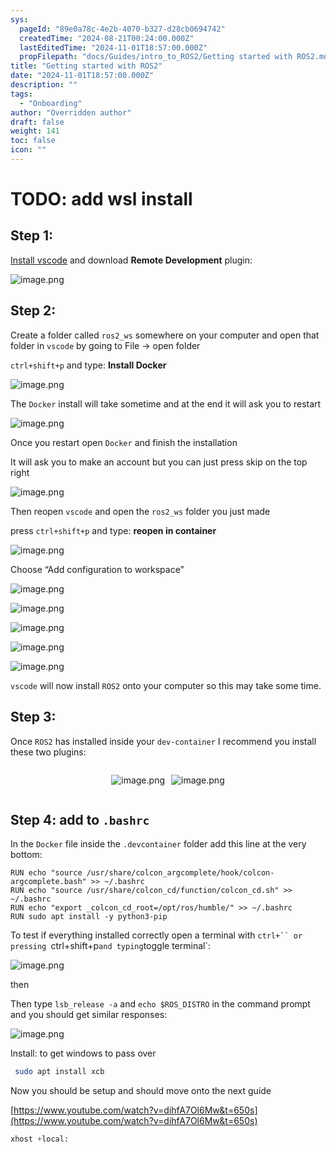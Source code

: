 ```yaml
---
sys:
  pageId: "89e0a78c-4e2b-4070-b327-d28cb0694742"
  createdTime: "2024-08-21T00:24:00.000Z"
  lastEditedTime: "2024-11-01T18:57:00.000Z"
  propFilepath: "docs/Guides/intro_to_ROS2/Getting started with ROS2.md"
title: "Getting started with ROS2"
date: "2024-11-01T18:57:00.000Z"
description: ""
tags:
  - "Onboarding"
author: "Overridden author"
draft: false
weight: 141
toc: false
icon: ""
---
```


# TODO: add wsl install

## Step 1:

[Install vscode](https://code.visualstudio.com/download) and download **Remote Development** plugin:

![image.png](https://prod-files-secure.s3.us-west-2.amazonaws.com/d518164a-d88e-44d1-a4ee-3adb3bd8bce0/efb52993-1881-4a40-b95e-6f020334f022/image.png?X-Amz-Algorithm=AWS4-HMAC-SHA256&X-Amz-Content-Sha256=UNSIGNED-PAYLOAD&X-Amz-Credential=ASIAZI2LB466QI5EE2O4%2F20250501%2Fus-west-2%2Fs3%2Faws4_request&X-Amz-Date=20250501T090920Z&X-Amz-Expires=3600&X-Amz-Security-Token=IQoJb3JpZ2luX2VjECEaCXVzLXdlc3QtMiJGMEQCIAqceb0fslFOtg4H%2FHD3ExodMj5dvx6AC%2FklfIBkuq7EAiA6Dm8anSyNYxSGCGv%2FbdttTLn2n1fTCmbv3NCikN2gbiqIBAi6%2F%2F%2F%2F%2F%2F%2F%2F%2F%2F8BEAAaDDYzNzQyMzE4MzgwNSIMn3epwZu3qtq7Q1%2FvKtwDVgnF%2FVUV3GnGM%2Fyue9OjfAc7scn9d9JcJQ8%2BRLZfxAD9ITcuuZH3q2v1cgWfTzl6dI%2BAQbyO2GDTf3%2BeBw41B7qVV2vOgVE0WxD398IhS7DLPSx%2F%2BVX5pZAi13Zdtu53weTVpzWmzay3DHsSCTyAD9Akw6S1Ko8NBLTJY03WVmRcGJF05iXtZADOLgxjdXJaVsRgj6h2xpMPpC7xBJt%2B5ICXHLv9I6so9H50f7lZgFIZoBAoP2%2B3Da%2FD7%2Fh996bfKa3b4H6YzaIpQip%2FPN%2BW2Qg4a%2BovwxXGRvLZ%2FXSkLWJ2SXJOeiUo0%2FTfQXMWVzlvY%2FMO0%2Be6f44Ktfz%2Bl0cUCBBU%2Fz%2F8ugyLTLiVhZV2jRrGaNn8c7I7xDgqg7STlyP5b5zrdp4ETSd80AVRJNXPc2KDoxUgHDbG%2BxjFiVH98v2FODH8ayvW2bhytNDV3RjDaOzZjs8xRgAK4%2F1y936SQTznWDeEytYycj0gbti4gfvVZkRmjfiGeodZWmvKPXjfP9HkoB1CbQr1GGXvv93f5D%2F%2FedpIOEJ0uCyzX7rQvjYdsEHG9iDGqtHnTMIfSkyUns0SdqZivaojdmnWyOvAdazpmk0muMGm8VMh8B99vDTLoCQ6N1LB2BRdPpcw6enMwAY6pgHRN26VbHXPtqYRFjFsAtDWZTgROuyPzimSSykRnST0H4Yb3QYxMsq1W2KvpMQA1Mxr%2B6dgMJNmUdCKniHli2choDTfnqKDi42LcUMod4pXV31UoX5z680ZbRHoLdvKj384GxQ2k8ATGiI3B2txAfL3hGqtLj46g0ku136W%2FCwOK9MHvvhvHgfoubrEF0VHqZ1LS4Z4UDZP8wMgjaarw9Vh35F1d%2FJA&X-Amz-Signature=1a79b96e564afd38585af22e37ecd60954b9a2cf2ed52c9b14047e6f24f4185e&X-Amz-SignedHeaders=host&x-id=GetObject)

## Step 2:

Create a folder called `ros2_ws` somewhere on your computer and open that folder in `vscode` by going to File → open folder 

`ctrl+shift+p` and type: **Install Docker**

![image.png](https://prod-files-secure.s3.us-west-2.amazonaws.com/d518164a-d88e-44d1-a4ee-3adb3bd8bce0/2269dc0e-1cd5-47ff-bceb-c04ad9b2eab0/image.png?X-Amz-Algorithm=AWS4-HMAC-SHA256&X-Amz-Content-Sha256=UNSIGNED-PAYLOAD&X-Amz-Credential=ASIAZI2LB466QI5EE2O4%2F20250501%2Fus-west-2%2Fs3%2Faws4_request&X-Amz-Date=20250501T090920Z&X-Amz-Expires=3600&X-Amz-Security-Token=IQoJb3JpZ2luX2VjECEaCXVzLXdlc3QtMiJGMEQCIAqceb0fslFOtg4H%2FHD3ExodMj5dvx6AC%2FklfIBkuq7EAiA6Dm8anSyNYxSGCGv%2FbdttTLn2n1fTCmbv3NCikN2gbiqIBAi6%2F%2F%2F%2F%2F%2F%2F%2F%2F%2F8BEAAaDDYzNzQyMzE4MzgwNSIMn3epwZu3qtq7Q1%2FvKtwDVgnF%2FVUV3GnGM%2Fyue9OjfAc7scn9d9JcJQ8%2BRLZfxAD9ITcuuZH3q2v1cgWfTzl6dI%2BAQbyO2GDTf3%2BeBw41B7qVV2vOgVE0WxD398IhS7DLPSx%2F%2BVX5pZAi13Zdtu53weTVpzWmzay3DHsSCTyAD9Akw6S1Ko8NBLTJY03WVmRcGJF05iXtZADOLgxjdXJaVsRgj6h2xpMPpC7xBJt%2B5ICXHLv9I6so9H50f7lZgFIZoBAoP2%2B3Da%2FD7%2Fh996bfKa3b4H6YzaIpQip%2FPN%2BW2Qg4a%2BovwxXGRvLZ%2FXSkLWJ2SXJOeiUo0%2FTfQXMWVzlvY%2FMO0%2Be6f44Ktfz%2Bl0cUCBBU%2Fz%2F8ugyLTLiVhZV2jRrGaNn8c7I7xDgqg7STlyP5b5zrdp4ETSd80AVRJNXPc2KDoxUgHDbG%2BxjFiVH98v2FODH8ayvW2bhytNDV3RjDaOzZjs8xRgAK4%2F1y936SQTznWDeEytYycj0gbti4gfvVZkRmjfiGeodZWmvKPXjfP9HkoB1CbQr1GGXvv93f5D%2F%2FedpIOEJ0uCyzX7rQvjYdsEHG9iDGqtHnTMIfSkyUns0SdqZivaojdmnWyOvAdazpmk0muMGm8VMh8B99vDTLoCQ6N1LB2BRdPpcw6enMwAY6pgHRN26VbHXPtqYRFjFsAtDWZTgROuyPzimSSykRnST0H4Yb3QYxMsq1W2KvpMQA1Mxr%2B6dgMJNmUdCKniHli2choDTfnqKDi42LcUMod4pXV31UoX5z680ZbRHoLdvKj384GxQ2k8ATGiI3B2txAfL3hGqtLj46g0ku136W%2FCwOK9MHvvhvHgfoubrEF0VHqZ1LS4Z4UDZP8wMgjaarw9Vh35F1d%2FJA&X-Amz-Signature=8127c7cd7a780cb94fffb2e5bca9dc90663f52137f617ce74d63d394be5e1e30&X-Amz-SignedHeaders=host&x-id=GetObject)

The `Docker` install will take sometime and at the end it will ask you to restart

![image.png](https://prod-files-secure.s3.us-west-2.amazonaws.com/d518164a-d88e-44d1-a4ee-3adb3bd8bce0/ed233f78-be33-4b1f-b89c-9c346c0e961e/image.png?X-Amz-Algorithm=AWS4-HMAC-SHA256&X-Amz-Content-Sha256=UNSIGNED-PAYLOAD&X-Amz-Credential=ASIAZI2LB466QI5EE2O4%2F20250501%2Fus-west-2%2Fs3%2Faws4_request&X-Amz-Date=20250501T090920Z&X-Amz-Expires=3600&X-Amz-Security-Token=IQoJb3JpZ2luX2VjECEaCXVzLXdlc3QtMiJGMEQCIAqceb0fslFOtg4H%2FHD3ExodMj5dvx6AC%2FklfIBkuq7EAiA6Dm8anSyNYxSGCGv%2FbdttTLn2n1fTCmbv3NCikN2gbiqIBAi6%2F%2F%2F%2F%2F%2F%2F%2F%2F%2F8BEAAaDDYzNzQyMzE4MzgwNSIMn3epwZu3qtq7Q1%2FvKtwDVgnF%2FVUV3GnGM%2Fyue9OjfAc7scn9d9JcJQ8%2BRLZfxAD9ITcuuZH3q2v1cgWfTzl6dI%2BAQbyO2GDTf3%2BeBw41B7qVV2vOgVE0WxD398IhS7DLPSx%2F%2BVX5pZAi13Zdtu53weTVpzWmzay3DHsSCTyAD9Akw6S1Ko8NBLTJY03WVmRcGJF05iXtZADOLgxjdXJaVsRgj6h2xpMPpC7xBJt%2B5ICXHLv9I6so9H50f7lZgFIZoBAoP2%2B3Da%2FD7%2Fh996bfKa3b4H6YzaIpQip%2FPN%2BW2Qg4a%2BovwxXGRvLZ%2FXSkLWJ2SXJOeiUo0%2FTfQXMWVzlvY%2FMO0%2Be6f44Ktfz%2Bl0cUCBBU%2Fz%2F8ugyLTLiVhZV2jRrGaNn8c7I7xDgqg7STlyP5b5zrdp4ETSd80AVRJNXPc2KDoxUgHDbG%2BxjFiVH98v2FODH8ayvW2bhytNDV3RjDaOzZjs8xRgAK4%2F1y936SQTznWDeEytYycj0gbti4gfvVZkRmjfiGeodZWmvKPXjfP9HkoB1CbQr1GGXvv93f5D%2F%2FedpIOEJ0uCyzX7rQvjYdsEHG9iDGqtHnTMIfSkyUns0SdqZivaojdmnWyOvAdazpmk0muMGm8VMh8B99vDTLoCQ6N1LB2BRdPpcw6enMwAY6pgHRN26VbHXPtqYRFjFsAtDWZTgROuyPzimSSykRnST0H4Yb3QYxMsq1W2KvpMQA1Mxr%2B6dgMJNmUdCKniHli2choDTfnqKDi42LcUMod4pXV31UoX5z680ZbRHoLdvKj384GxQ2k8ATGiI3B2txAfL3hGqtLj46g0ku136W%2FCwOK9MHvvhvHgfoubrEF0VHqZ1LS4Z4UDZP8wMgjaarw9Vh35F1d%2FJA&X-Amz-Signature=81782f0ad4b03575bc4f0fd7748ef72455a2e8fb6a9e24f750327e09549d6219&X-Amz-SignedHeaders=host&x-id=GetObject)

Once you restart open `Docker` and finish the installation

It will ask you to make an account but you can just press skip on the top right

![image.png](https://prod-files-secure.s3.us-west-2.amazonaws.com/d518164a-d88e-44d1-a4ee-3adb3bd8bce0/21010ad9-1659-4fd9-9f59-9932a09b2a3d/image.png?X-Amz-Algorithm=AWS4-HMAC-SHA256&X-Amz-Content-Sha256=UNSIGNED-PAYLOAD&X-Amz-Credential=ASIAZI2LB466QI5EE2O4%2F20250501%2Fus-west-2%2Fs3%2Faws4_request&X-Amz-Date=20250501T090920Z&X-Amz-Expires=3600&X-Amz-Security-Token=IQoJb3JpZ2luX2VjECEaCXVzLXdlc3QtMiJGMEQCIAqceb0fslFOtg4H%2FHD3ExodMj5dvx6AC%2FklfIBkuq7EAiA6Dm8anSyNYxSGCGv%2FbdttTLn2n1fTCmbv3NCikN2gbiqIBAi6%2F%2F%2F%2F%2F%2F%2F%2F%2F%2F8BEAAaDDYzNzQyMzE4MzgwNSIMn3epwZu3qtq7Q1%2FvKtwDVgnF%2FVUV3GnGM%2Fyue9OjfAc7scn9d9JcJQ8%2BRLZfxAD9ITcuuZH3q2v1cgWfTzl6dI%2BAQbyO2GDTf3%2BeBw41B7qVV2vOgVE0WxD398IhS7DLPSx%2F%2BVX5pZAi13Zdtu53weTVpzWmzay3DHsSCTyAD9Akw6S1Ko8NBLTJY03WVmRcGJF05iXtZADOLgxjdXJaVsRgj6h2xpMPpC7xBJt%2B5ICXHLv9I6so9H50f7lZgFIZoBAoP2%2B3Da%2FD7%2Fh996bfKa3b4H6YzaIpQip%2FPN%2BW2Qg4a%2BovwxXGRvLZ%2FXSkLWJ2SXJOeiUo0%2FTfQXMWVzlvY%2FMO0%2Be6f44Ktfz%2Bl0cUCBBU%2Fz%2F8ugyLTLiVhZV2jRrGaNn8c7I7xDgqg7STlyP5b5zrdp4ETSd80AVRJNXPc2KDoxUgHDbG%2BxjFiVH98v2FODH8ayvW2bhytNDV3RjDaOzZjs8xRgAK4%2F1y936SQTznWDeEytYycj0gbti4gfvVZkRmjfiGeodZWmvKPXjfP9HkoB1CbQr1GGXvv93f5D%2F%2FedpIOEJ0uCyzX7rQvjYdsEHG9iDGqtHnTMIfSkyUns0SdqZivaojdmnWyOvAdazpmk0muMGm8VMh8B99vDTLoCQ6N1LB2BRdPpcw6enMwAY6pgHRN26VbHXPtqYRFjFsAtDWZTgROuyPzimSSykRnST0H4Yb3QYxMsq1W2KvpMQA1Mxr%2B6dgMJNmUdCKniHli2choDTfnqKDi42LcUMod4pXV31UoX5z680ZbRHoLdvKj384GxQ2k8ATGiI3B2txAfL3hGqtLj46g0ku136W%2FCwOK9MHvvhvHgfoubrEF0VHqZ1LS4Z4UDZP8wMgjaarw9Vh35F1d%2FJA&X-Amz-Signature=ba7d7c5a6c653773de6d3dcd1aa1e8c41a3b809957364da7f4c102f794eb4241&X-Amz-SignedHeaders=host&x-id=GetObject)

Then reopen `vscode` and open the `ros2_ws` folder you just made

press `ctrl+shift+p` and type: **reopen in container**

![image.png](https://prod-files-secure.s3.us-west-2.amazonaws.com/d518164a-d88e-44d1-a4ee-3adb3bd8bce0/4e93b8c2-41ad-488c-8095-c74205196118/image.png?X-Amz-Algorithm=AWS4-HMAC-SHA256&X-Amz-Content-Sha256=UNSIGNED-PAYLOAD&X-Amz-Credential=ASIAZI2LB466QI5EE2O4%2F20250501%2Fus-west-2%2Fs3%2Faws4_request&X-Amz-Date=20250501T090920Z&X-Amz-Expires=3600&X-Amz-Security-Token=IQoJb3JpZ2luX2VjECEaCXVzLXdlc3QtMiJGMEQCIAqceb0fslFOtg4H%2FHD3ExodMj5dvx6AC%2FklfIBkuq7EAiA6Dm8anSyNYxSGCGv%2FbdttTLn2n1fTCmbv3NCikN2gbiqIBAi6%2F%2F%2F%2F%2F%2F%2F%2F%2F%2F8BEAAaDDYzNzQyMzE4MzgwNSIMn3epwZu3qtq7Q1%2FvKtwDVgnF%2FVUV3GnGM%2Fyue9OjfAc7scn9d9JcJQ8%2BRLZfxAD9ITcuuZH3q2v1cgWfTzl6dI%2BAQbyO2GDTf3%2BeBw41B7qVV2vOgVE0WxD398IhS7DLPSx%2F%2BVX5pZAi13Zdtu53weTVpzWmzay3DHsSCTyAD9Akw6S1Ko8NBLTJY03WVmRcGJF05iXtZADOLgxjdXJaVsRgj6h2xpMPpC7xBJt%2B5ICXHLv9I6so9H50f7lZgFIZoBAoP2%2B3Da%2FD7%2Fh996bfKa3b4H6YzaIpQip%2FPN%2BW2Qg4a%2BovwxXGRvLZ%2FXSkLWJ2SXJOeiUo0%2FTfQXMWVzlvY%2FMO0%2Be6f44Ktfz%2Bl0cUCBBU%2Fz%2F8ugyLTLiVhZV2jRrGaNn8c7I7xDgqg7STlyP5b5zrdp4ETSd80AVRJNXPc2KDoxUgHDbG%2BxjFiVH98v2FODH8ayvW2bhytNDV3RjDaOzZjs8xRgAK4%2F1y936SQTznWDeEytYycj0gbti4gfvVZkRmjfiGeodZWmvKPXjfP9HkoB1CbQr1GGXvv93f5D%2F%2FedpIOEJ0uCyzX7rQvjYdsEHG9iDGqtHnTMIfSkyUns0SdqZivaojdmnWyOvAdazpmk0muMGm8VMh8B99vDTLoCQ6N1LB2BRdPpcw6enMwAY6pgHRN26VbHXPtqYRFjFsAtDWZTgROuyPzimSSykRnST0H4Yb3QYxMsq1W2KvpMQA1Mxr%2B6dgMJNmUdCKniHli2choDTfnqKDi42LcUMod4pXV31UoX5z680ZbRHoLdvKj384GxQ2k8ATGiI3B2txAfL3hGqtLj46g0ku136W%2FCwOK9MHvvhvHgfoubrEF0VHqZ1LS4Z4UDZP8wMgjaarw9Vh35F1d%2FJA&X-Amz-Signature=5f34e5d82aeced999aede9ebcf0ca6636ff14d07a591c8fbbca8d211f2ba7616&X-Amz-SignedHeaders=host&x-id=GetObject)

Choose “Add configuration to workspace”

![image.png](https://prod-files-secure.s3.us-west-2.amazonaws.com/d518164a-d88e-44d1-a4ee-3adb3bd8bce0/9560b282-5060-4989-ba37-97e7b2c22476/image.png?X-Amz-Algorithm=AWS4-HMAC-SHA256&X-Amz-Content-Sha256=UNSIGNED-PAYLOAD&X-Amz-Credential=ASIAZI2LB466QI5EE2O4%2F20250501%2Fus-west-2%2Fs3%2Faws4_request&X-Amz-Date=20250501T090920Z&X-Amz-Expires=3600&X-Amz-Security-Token=IQoJb3JpZ2luX2VjECEaCXVzLXdlc3QtMiJGMEQCIAqceb0fslFOtg4H%2FHD3ExodMj5dvx6AC%2FklfIBkuq7EAiA6Dm8anSyNYxSGCGv%2FbdttTLn2n1fTCmbv3NCikN2gbiqIBAi6%2F%2F%2F%2F%2F%2F%2F%2F%2F%2F8BEAAaDDYzNzQyMzE4MzgwNSIMn3epwZu3qtq7Q1%2FvKtwDVgnF%2FVUV3GnGM%2Fyue9OjfAc7scn9d9JcJQ8%2BRLZfxAD9ITcuuZH3q2v1cgWfTzl6dI%2BAQbyO2GDTf3%2BeBw41B7qVV2vOgVE0WxD398IhS7DLPSx%2F%2BVX5pZAi13Zdtu53weTVpzWmzay3DHsSCTyAD9Akw6S1Ko8NBLTJY03WVmRcGJF05iXtZADOLgxjdXJaVsRgj6h2xpMPpC7xBJt%2B5ICXHLv9I6so9H50f7lZgFIZoBAoP2%2B3Da%2FD7%2Fh996bfKa3b4H6YzaIpQip%2FPN%2BW2Qg4a%2BovwxXGRvLZ%2FXSkLWJ2SXJOeiUo0%2FTfQXMWVzlvY%2FMO0%2Be6f44Ktfz%2Bl0cUCBBU%2Fz%2F8ugyLTLiVhZV2jRrGaNn8c7I7xDgqg7STlyP5b5zrdp4ETSd80AVRJNXPc2KDoxUgHDbG%2BxjFiVH98v2FODH8ayvW2bhytNDV3RjDaOzZjs8xRgAK4%2F1y936SQTznWDeEytYycj0gbti4gfvVZkRmjfiGeodZWmvKPXjfP9HkoB1CbQr1GGXvv93f5D%2F%2FedpIOEJ0uCyzX7rQvjYdsEHG9iDGqtHnTMIfSkyUns0SdqZivaojdmnWyOvAdazpmk0muMGm8VMh8B99vDTLoCQ6N1LB2BRdPpcw6enMwAY6pgHRN26VbHXPtqYRFjFsAtDWZTgROuyPzimSSykRnST0H4Yb3QYxMsq1W2KvpMQA1Mxr%2B6dgMJNmUdCKniHli2choDTfnqKDi42LcUMod4pXV31UoX5z680ZbRHoLdvKj384GxQ2k8ATGiI3B2txAfL3hGqtLj46g0ku136W%2FCwOK9MHvvhvHgfoubrEF0VHqZ1LS4Z4UDZP8wMgjaarw9Vh35F1d%2FJA&X-Amz-Signature=69df22e004c7c7be62811c280e2152cd4c81b0d51a941029dfdabfdf4fcb901d&X-Amz-SignedHeaders=host&x-id=GetObject)

![image.png](https://prod-files-secure.s3.us-west-2.amazonaws.com/d518164a-d88e-44d1-a4ee-3adb3bd8bce0/2ee63f81-886b-48e8-a553-dc6e5eac99e4/image.png?X-Amz-Algorithm=AWS4-HMAC-SHA256&X-Amz-Content-Sha256=UNSIGNED-PAYLOAD&X-Amz-Credential=ASIAZI2LB466QI5EE2O4%2F20250501%2Fus-west-2%2Fs3%2Faws4_request&X-Amz-Date=20250501T090920Z&X-Amz-Expires=3600&X-Amz-Security-Token=IQoJb3JpZ2luX2VjECEaCXVzLXdlc3QtMiJGMEQCIAqceb0fslFOtg4H%2FHD3ExodMj5dvx6AC%2FklfIBkuq7EAiA6Dm8anSyNYxSGCGv%2FbdttTLn2n1fTCmbv3NCikN2gbiqIBAi6%2F%2F%2F%2F%2F%2F%2F%2F%2F%2F8BEAAaDDYzNzQyMzE4MzgwNSIMn3epwZu3qtq7Q1%2FvKtwDVgnF%2FVUV3GnGM%2Fyue9OjfAc7scn9d9JcJQ8%2BRLZfxAD9ITcuuZH3q2v1cgWfTzl6dI%2BAQbyO2GDTf3%2BeBw41B7qVV2vOgVE0WxD398IhS7DLPSx%2F%2BVX5pZAi13Zdtu53weTVpzWmzay3DHsSCTyAD9Akw6S1Ko8NBLTJY03WVmRcGJF05iXtZADOLgxjdXJaVsRgj6h2xpMPpC7xBJt%2B5ICXHLv9I6so9H50f7lZgFIZoBAoP2%2B3Da%2FD7%2Fh996bfKa3b4H6YzaIpQip%2FPN%2BW2Qg4a%2BovwxXGRvLZ%2FXSkLWJ2SXJOeiUo0%2FTfQXMWVzlvY%2FMO0%2Be6f44Ktfz%2Bl0cUCBBU%2Fz%2F8ugyLTLiVhZV2jRrGaNn8c7I7xDgqg7STlyP5b5zrdp4ETSd80AVRJNXPc2KDoxUgHDbG%2BxjFiVH98v2FODH8ayvW2bhytNDV3RjDaOzZjs8xRgAK4%2F1y936SQTznWDeEytYycj0gbti4gfvVZkRmjfiGeodZWmvKPXjfP9HkoB1CbQr1GGXvv93f5D%2F%2FedpIOEJ0uCyzX7rQvjYdsEHG9iDGqtHnTMIfSkyUns0SdqZivaojdmnWyOvAdazpmk0muMGm8VMh8B99vDTLoCQ6N1LB2BRdPpcw6enMwAY6pgHRN26VbHXPtqYRFjFsAtDWZTgROuyPzimSSykRnST0H4Yb3QYxMsq1W2KvpMQA1Mxr%2B6dgMJNmUdCKniHli2choDTfnqKDi42LcUMod4pXV31UoX5z680ZbRHoLdvKj384GxQ2k8ATGiI3B2txAfL3hGqtLj46g0ku136W%2FCwOK9MHvvhvHgfoubrEF0VHqZ1LS4Z4UDZP8wMgjaarw9Vh35F1d%2FJA&X-Amz-Signature=2ed7e8256e1a871b5cde07234d8007ec807c484ce97308d27778c0f5b8690b71&X-Amz-SignedHeaders=host&x-id=GetObject)

![image.png](https://prod-files-secure.s3.us-west-2.amazonaws.com/d518164a-d88e-44d1-a4ee-3adb3bd8bce0/ae1580b2-b048-407e-aed9-b584224a7a04/image.png?X-Amz-Algorithm=AWS4-HMAC-SHA256&X-Amz-Content-Sha256=UNSIGNED-PAYLOAD&X-Amz-Credential=ASIAZI2LB466QI5EE2O4%2F20250501%2Fus-west-2%2Fs3%2Faws4_request&X-Amz-Date=20250501T090920Z&X-Amz-Expires=3600&X-Amz-Security-Token=IQoJb3JpZ2luX2VjECEaCXVzLXdlc3QtMiJGMEQCIAqceb0fslFOtg4H%2FHD3ExodMj5dvx6AC%2FklfIBkuq7EAiA6Dm8anSyNYxSGCGv%2FbdttTLn2n1fTCmbv3NCikN2gbiqIBAi6%2F%2F%2F%2F%2F%2F%2F%2F%2F%2F8BEAAaDDYzNzQyMzE4MzgwNSIMn3epwZu3qtq7Q1%2FvKtwDVgnF%2FVUV3GnGM%2Fyue9OjfAc7scn9d9JcJQ8%2BRLZfxAD9ITcuuZH3q2v1cgWfTzl6dI%2BAQbyO2GDTf3%2BeBw41B7qVV2vOgVE0WxD398IhS7DLPSx%2F%2BVX5pZAi13Zdtu53weTVpzWmzay3DHsSCTyAD9Akw6S1Ko8NBLTJY03WVmRcGJF05iXtZADOLgxjdXJaVsRgj6h2xpMPpC7xBJt%2B5ICXHLv9I6so9H50f7lZgFIZoBAoP2%2B3Da%2FD7%2Fh996bfKa3b4H6YzaIpQip%2FPN%2BW2Qg4a%2BovwxXGRvLZ%2FXSkLWJ2SXJOeiUo0%2FTfQXMWVzlvY%2FMO0%2Be6f44Ktfz%2Bl0cUCBBU%2Fz%2F8ugyLTLiVhZV2jRrGaNn8c7I7xDgqg7STlyP5b5zrdp4ETSd80AVRJNXPc2KDoxUgHDbG%2BxjFiVH98v2FODH8ayvW2bhytNDV3RjDaOzZjs8xRgAK4%2F1y936SQTznWDeEytYycj0gbti4gfvVZkRmjfiGeodZWmvKPXjfP9HkoB1CbQr1GGXvv93f5D%2F%2FedpIOEJ0uCyzX7rQvjYdsEHG9iDGqtHnTMIfSkyUns0SdqZivaojdmnWyOvAdazpmk0muMGm8VMh8B99vDTLoCQ6N1LB2BRdPpcw6enMwAY6pgHRN26VbHXPtqYRFjFsAtDWZTgROuyPzimSSykRnST0H4Yb3QYxMsq1W2KvpMQA1Mxr%2B6dgMJNmUdCKniHli2choDTfnqKDi42LcUMod4pXV31UoX5z680ZbRHoLdvKj384GxQ2k8ATGiI3B2txAfL3hGqtLj46g0ku136W%2FCwOK9MHvvhvHgfoubrEF0VHqZ1LS4Z4UDZP8wMgjaarw9Vh35F1d%2FJA&X-Amz-Signature=90f30962e11f30b0743dd9b52cfb17f382171af9c8e47e2d06da8ede90f7fda7&X-Amz-SignedHeaders=host&x-id=GetObject)

![image.png](https://prod-files-secure.s3.us-west-2.amazonaws.com/d518164a-d88e-44d1-a4ee-3adb3bd8bce0/53255b28-f75e-430f-b9e3-c0ac8577e42b/image.png?X-Amz-Algorithm=AWS4-HMAC-SHA256&X-Amz-Content-Sha256=UNSIGNED-PAYLOAD&X-Amz-Credential=ASIAZI2LB466QI5EE2O4%2F20250501%2Fus-west-2%2Fs3%2Faws4_request&X-Amz-Date=20250501T090920Z&X-Amz-Expires=3600&X-Amz-Security-Token=IQoJb3JpZ2luX2VjECEaCXVzLXdlc3QtMiJGMEQCIAqceb0fslFOtg4H%2FHD3ExodMj5dvx6AC%2FklfIBkuq7EAiA6Dm8anSyNYxSGCGv%2FbdttTLn2n1fTCmbv3NCikN2gbiqIBAi6%2F%2F%2F%2F%2F%2F%2F%2F%2F%2F8BEAAaDDYzNzQyMzE4MzgwNSIMn3epwZu3qtq7Q1%2FvKtwDVgnF%2FVUV3GnGM%2Fyue9OjfAc7scn9d9JcJQ8%2BRLZfxAD9ITcuuZH3q2v1cgWfTzl6dI%2BAQbyO2GDTf3%2BeBw41B7qVV2vOgVE0WxD398IhS7DLPSx%2F%2BVX5pZAi13Zdtu53weTVpzWmzay3DHsSCTyAD9Akw6S1Ko8NBLTJY03WVmRcGJF05iXtZADOLgxjdXJaVsRgj6h2xpMPpC7xBJt%2B5ICXHLv9I6so9H50f7lZgFIZoBAoP2%2B3Da%2FD7%2Fh996bfKa3b4H6YzaIpQip%2FPN%2BW2Qg4a%2BovwxXGRvLZ%2FXSkLWJ2SXJOeiUo0%2FTfQXMWVzlvY%2FMO0%2Be6f44Ktfz%2Bl0cUCBBU%2Fz%2F8ugyLTLiVhZV2jRrGaNn8c7I7xDgqg7STlyP5b5zrdp4ETSd80AVRJNXPc2KDoxUgHDbG%2BxjFiVH98v2FODH8ayvW2bhytNDV3RjDaOzZjs8xRgAK4%2F1y936SQTznWDeEytYycj0gbti4gfvVZkRmjfiGeodZWmvKPXjfP9HkoB1CbQr1GGXvv93f5D%2F%2FedpIOEJ0uCyzX7rQvjYdsEHG9iDGqtHnTMIfSkyUns0SdqZivaojdmnWyOvAdazpmk0muMGm8VMh8B99vDTLoCQ6N1LB2BRdPpcw6enMwAY6pgHRN26VbHXPtqYRFjFsAtDWZTgROuyPzimSSykRnST0H4Yb3QYxMsq1W2KvpMQA1Mxr%2B6dgMJNmUdCKniHli2choDTfnqKDi42LcUMod4pXV31UoX5z680ZbRHoLdvKj384GxQ2k8ATGiI3B2txAfL3hGqtLj46g0ku136W%2FCwOK9MHvvhvHgfoubrEF0VHqZ1LS4Z4UDZP8wMgjaarw9Vh35F1d%2FJA&X-Amz-Signature=13bc111bcd16888c697debbc5a0b8f6fbc91b46d1d64c43ef205f7d9e7eae5d5&X-Amz-SignedHeaders=host&x-id=GetObject)

![image.png](https://prod-files-secure.s3.us-west-2.amazonaws.com/d518164a-d88e-44d1-a4ee-3adb3bd8bce0/7c562767-5af9-4ffb-97d1-327bcdf4ee00/image.png?X-Amz-Algorithm=AWS4-HMAC-SHA256&X-Amz-Content-Sha256=UNSIGNED-PAYLOAD&X-Amz-Credential=ASIAZI2LB466QI5EE2O4%2F20250501%2Fus-west-2%2Fs3%2Faws4_request&X-Amz-Date=20250501T090920Z&X-Amz-Expires=3600&X-Amz-Security-Token=IQoJb3JpZ2luX2VjECEaCXVzLXdlc3QtMiJGMEQCIAqceb0fslFOtg4H%2FHD3ExodMj5dvx6AC%2FklfIBkuq7EAiA6Dm8anSyNYxSGCGv%2FbdttTLn2n1fTCmbv3NCikN2gbiqIBAi6%2F%2F%2F%2F%2F%2F%2F%2F%2F%2F8BEAAaDDYzNzQyMzE4MzgwNSIMn3epwZu3qtq7Q1%2FvKtwDVgnF%2FVUV3GnGM%2Fyue9OjfAc7scn9d9JcJQ8%2BRLZfxAD9ITcuuZH3q2v1cgWfTzl6dI%2BAQbyO2GDTf3%2BeBw41B7qVV2vOgVE0WxD398IhS7DLPSx%2F%2BVX5pZAi13Zdtu53weTVpzWmzay3DHsSCTyAD9Akw6S1Ko8NBLTJY03WVmRcGJF05iXtZADOLgxjdXJaVsRgj6h2xpMPpC7xBJt%2B5ICXHLv9I6so9H50f7lZgFIZoBAoP2%2B3Da%2FD7%2Fh996bfKa3b4H6YzaIpQip%2FPN%2BW2Qg4a%2BovwxXGRvLZ%2FXSkLWJ2SXJOeiUo0%2FTfQXMWVzlvY%2FMO0%2Be6f44Ktfz%2Bl0cUCBBU%2Fz%2F8ugyLTLiVhZV2jRrGaNn8c7I7xDgqg7STlyP5b5zrdp4ETSd80AVRJNXPc2KDoxUgHDbG%2BxjFiVH98v2FODH8ayvW2bhytNDV3RjDaOzZjs8xRgAK4%2F1y936SQTznWDeEytYycj0gbti4gfvVZkRmjfiGeodZWmvKPXjfP9HkoB1CbQr1GGXvv93f5D%2F%2FedpIOEJ0uCyzX7rQvjYdsEHG9iDGqtHnTMIfSkyUns0SdqZivaojdmnWyOvAdazpmk0muMGm8VMh8B99vDTLoCQ6N1LB2BRdPpcw6enMwAY6pgHRN26VbHXPtqYRFjFsAtDWZTgROuyPzimSSykRnST0H4Yb3QYxMsq1W2KvpMQA1Mxr%2B6dgMJNmUdCKniHli2choDTfnqKDi42LcUMod4pXV31UoX5z680ZbRHoLdvKj384GxQ2k8ATGiI3B2txAfL3hGqtLj46g0ku136W%2FCwOK9MHvvhvHgfoubrEF0VHqZ1LS4Z4UDZP8wMgjaarw9Vh35F1d%2FJA&X-Amz-Signature=0d67342ef6f19451e5b12d83de5a4a35183b265c1c49cda7487c561c442f9714&X-Amz-SignedHeaders=host&x-id=GetObject)

`vscode` will now install `ROS2` onto your computer so this may take some time.

## Step 3:

Once `ROS2` has installed inside your `dev-container` I recommend you install these two plugins:

<div style="display: flex;flex-direction: row; column-gap:10px; max-width: 630px;justify-content: center;">
<div>

![image.png](https://prod-files-secure.s3.us-west-2.amazonaws.com/d518164a-d88e-44d1-a4ee-3adb3bd8bce0/3fc3d550-5a54-4ba1-ba6b-faa01cdb7369/image.png?X-Amz-Algorithm=AWS4-HMAC-SHA256&X-Amz-Content-Sha256=UNSIGNED-PAYLOAD&X-Amz-Credential=ASIAZI2LB4665HBFWCNK%2F20250501%2Fus-west-2%2Fs3%2Faws4_request&X-Amz-Date=20250501T090923Z&X-Amz-Expires=3600&X-Amz-Security-Token=IQoJb3JpZ2luX2VjECEaCXVzLXdlc3QtMiJHMEUCIHTuIF73W0U5B2VSmRiXILuQi3PRqhRMgHYW9qVxDCwxAiEAogf5tdZz3MyFbcksBwOpyJ8%2BGFIj0B7siH0Dnxyb%2B8sqiAQIuv%2F%2F%2F%2F%2F%2F%2F%2F%2F%2FARAAGgw2Mzc0MjMxODM4MDUiDCZ4SUS2t5mgSubdzCrcAxyok%2BZS52peDPzHdPdLkEr%2F5ZdjYxCiRD9rs%2BPW466oBnqsPN5253a%2BlbjM1VAGwev%2F0Yyq4LBA%2FLNwGeQfYHbWZA47KNBwBbDljES9nABhIdjjDqMqHYuF6FXl%2FslQy8McFNMcC6aLuBl5P9xhcZLgvbxyUbhlMMXczkJ8QlqT%2BfzqTyqk3M1AaJfaERbcb5sZ%2Bw3lvokvfFpM4J643S79uhDXVqcl0rlCnxO7P0%2F9CcK5%2B0LMA3OOZkvVZwDbLYEhnnegN2FHor74hw68Uc%2FuBzcigRzx3Vb6dgetVgKKyXtIqYmZPX2J2I9Y1LEYa03nP7w7kCj67SebwIprX4x8su921sKFVUfSjlx0MS3i1M%2Bov%2FF6ACGHxOaSwpVgyob9jca1DezGQcuHI%2BQsNwfur700YRsOxcAS6lozEZbccn%2FZQgTdj1R%2FdmKLceYyIMz9aJYfgJ8CTnQEUlDn8T74JVBFGgRMjFxmC0gR60H75hH5HqDWR3w7kfbcMN06MbPS6t1AHFgzPkQgnBhQbp%2B%2B5SMU3bSiUu0F1JPhtVCF0aF5dn1Cay%2BQlufRWPnClhgTC47c5F%2Bb695d9oc0MQY1%2BKP3UNcvxi7gJHLlmC9W%2FMlvGo07HolW4jEHMPvpzMAGOqUBm72VwpX3X3gitFmHGfoBqX5lr9Bd41oDMD7yICrVQazFnbCuV7VYFywQ30ELmffo%2BqB2nKGjlaXKKQqTf0ybVNZ7JHtHIJjZxEf92pwfFiiRRihG8hQ857xwb4g2nKEi5UTJBpetleqHhVlrU%2FvvNKuGP6W1NEMaanyHqps%2Fgyd8qSfULOC1lax6IRl%2F8C1VCdn2MgU2qhoqadJo2relbSSsT798&X-Amz-Signature=af1dd5069fba33af3208b738e83aa840f4591497a0dcd75244a48e999b8e5f3a&X-Amz-SignedHeaders=host&x-id=GetObject)

</div>
<div>

![image.png](https://prod-files-secure.s3.us-west-2.amazonaws.com/d518164a-d88e-44d1-a4ee-3adb3bd8bce0/d994cc66-13c2-4093-a5a3-f84cf4601a82/image.png?X-Amz-Algorithm=AWS4-HMAC-SHA256&X-Amz-Content-Sha256=UNSIGNED-PAYLOAD&X-Amz-Credential=ASIAZI2LB466T7GS2R33%2F20250501%2Fus-west-2%2Fs3%2Faws4_request&X-Amz-Date=20250501T090923Z&X-Amz-Expires=3600&X-Amz-Security-Token=IQoJb3JpZ2luX2VjECEaCXVzLXdlc3QtMiJIMEYCIQCtlEQh3Pkxci8h9oDSuK6HF97q3rqU5CjijeetQgHL0AIhALUpRa83JNe%2Bl0jLt1LM%2B1vFzO69GxBb00ytFaD%2FGXvAKogECLr%2F%2F%2F%2F%2F%2F%2F%2F%2F%2FwEQABoMNjM3NDIzMTgzODA1IgxZ4zlqb8mBolsDde8q3AMDpcJQ0MJwoldpKzNcA%2FtX2keEd5HSaPpmG0afBIXxO6smnm%2BMLA1vFlJuSdHQm3t8mZn0Qau9%2FnSuim0X1%2Fn93dhNdbgaLf6JAiC27aIDQpWXu%2B%2FUr5K%2FjBFI%2Baqjle4rKJgrTBWa%2FbVXO5jUW9IBPwye0FPTDDEsXWp4Q9xekLnCUEsy32gDeCMTcGLNBcRuLktd82cc1duBCbzOcojcoaHS2RW9nl2lw5XOHGziJjMONAjPEl%2FG1rS9bMvCBr4mNVGJMZQLbeX3rb3DaFOTdMy%2BIvJHYz8y6oDNkBt%2F2dc9Zh3P%2BhhdfmtktnrdaOpiYuPpLTT4ONS17ponZiCGJB34Vpzo252zmH%2FpVez5hSsGle%2FzGH5xSiEBNKITPJdo4kovXqe4b9mk6zhpxWrjv9fYsJzf%2FCjTybUiI20evQmMGE4WAkDnSw9hKE9hiluEqqNokT6TchVup%2FNnIuzGu%2Bwg0xFDkmQB4x4UbDD7xCHRKUBvPFGEROfaP2N%2BdTqiWsqm7GgAt2eWt2sLlZePwnx25GOmmtWfJ1N0CIiFOcZ3W1SnB%2FZ06o2p8RQ1NVDztfYd6K%2BhbS552edrl5HyzRuE2lkmHeqeIfN2Ktm7kjbgtn6rEC8sbkIBszD76czABjqkAeucdwLiJnG87OdnNilmZBzbksvl%2BrNaS1uzGtDzHdj%2FJV86OJzJ4J7tLBF1ggcg4nTxjvgiCDAKA9aYICf1Fh0uoqgsn9M6lPExPQ0wvw3R6mItSsezhO7CjB0krrZwEDvECGjS296XX1CXDJggCITyl2HmVO6dj%2FMh7NzXwst9Tsd%2BItCKjdV3Cy%2FydcwUKhKOo3UKX0nshfHrd1ViaA9p44Yl&X-Amz-Signature=a84ca463ddd63d9e0d329837d191157eaec0a3a3a68a9bb59f67a6bf1e1f3c4f&X-Amz-SignedHeaders=host&x-id=GetObject)

</div>
</div>

## Step 4: add to `.bashrc`

In the `Docker` file inside the `.devcontainer` folder add this line at the very bottom: 

```docker
RUN echo "source /usr/share/colcon_argcomplete/hook/colcon-argcomplete.bash" >> ~/.bashrc
RUN echo "source /usr/share/colcon_cd/function/colcon_cd.sh" >> ~/.bashrc
RUN echo "export _colcon_cd_root=/opt/ros/humble/" >> ~/.bashrc
RUN sudo apt install -y python3-pip 
```

To test if everything installed correctly open a terminal with `ctrl+`` or pressing `ctrl+shift+p` and typing `toggle terminal`:

![image.png](https://prod-files-secure.s3.us-west-2.amazonaws.com/d518164a-d88e-44d1-a4ee-3adb3bd8bce0/6a4943d8-b04e-4c02-9a58-775f3384d1a5/image.png?X-Amz-Algorithm=AWS4-HMAC-SHA256&X-Amz-Content-Sha256=UNSIGNED-PAYLOAD&X-Amz-Credential=ASIAZI2LB466QI5EE2O4%2F20250501%2Fus-west-2%2Fs3%2Faws4_request&X-Amz-Date=20250501T090920Z&X-Amz-Expires=3600&X-Amz-Security-Token=IQoJb3JpZ2luX2VjECEaCXVzLXdlc3QtMiJGMEQCIAqceb0fslFOtg4H%2FHD3ExodMj5dvx6AC%2FklfIBkuq7EAiA6Dm8anSyNYxSGCGv%2FbdttTLn2n1fTCmbv3NCikN2gbiqIBAi6%2F%2F%2F%2F%2F%2F%2F%2F%2F%2F8BEAAaDDYzNzQyMzE4MzgwNSIMn3epwZu3qtq7Q1%2FvKtwDVgnF%2FVUV3GnGM%2Fyue9OjfAc7scn9d9JcJQ8%2BRLZfxAD9ITcuuZH3q2v1cgWfTzl6dI%2BAQbyO2GDTf3%2BeBw41B7qVV2vOgVE0WxD398IhS7DLPSx%2F%2BVX5pZAi13Zdtu53weTVpzWmzay3DHsSCTyAD9Akw6S1Ko8NBLTJY03WVmRcGJF05iXtZADOLgxjdXJaVsRgj6h2xpMPpC7xBJt%2B5ICXHLv9I6so9H50f7lZgFIZoBAoP2%2B3Da%2FD7%2Fh996bfKa3b4H6YzaIpQip%2FPN%2BW2Qg4a%2BovwxXGRvLZ%2FXSkLWJ2SXJOeiUo0%2FTfQXMWVzlvY%2FMO0%2Be6f44Ktfz%2Bl0cUCBBU%2Fz%2F8ugyLTLiVhZV2jRrGaNn8c7I7xDgqg7STlyP5b5zrdp4ETSd80AVRJNXPc2KDoxUgHDbG%2BxjFiVH98v2FODH8ayvW2bhytNDV3RjDaOzZjs8xRgAK4%2F1y936SQTznWDeEytYycj0gbti4gfvVZkRmjfiGeodZWmvKPXjfP9HkoB1CbQr1GGXvv93f5D%2F%2FedpIOEJ0uCyzX7rQvjYdsEHG9iDGqtHnTMIfSkyUns0SdqZivaojdmnWyOvAdazpmk0muMGm8VMh8B99vDTLoCQ6N1LB2BRdPpcw6enMwAY6pgHRN26VbHXPtqYRFjFsAtDWZTgROuyPzimSSykRnST0H4Yb3QYxMsq1W2KvpMQA1Mxr%2B6dgMJNmUdCKniHli2choDTfnqKDi42LcUMod4pXV31UoX5z680ZbRHoLdvKj384GxQ2k8ATGiI3B2txAfL3hGqtLj46g0ku136W%2FCwOK9MHvvhvHgfoubrEF0VHqZ1LS4Z4UDZP8wMgjaarw9Vh35F1d%2FJA&X-Amz-Signature=b5edc6aefa2eea5ea2a240bf9bca189c302ac780274368d0bbe42a49e424a837&X-Amz-SignedHeaders=host&x-id=GetObject)

then 

Then type `lsb_release -a` and `echo $ROS_DISTRO` in the command prompt and you should get similar responses:

![image.png](https://prod-files-secure.s3.us-west-2.amazonaws.com/d518164a-d88e-44d1-a4ee-3adb3bd8bce0/3e635dec-a805-4e85-8b9e-d000e5b71a4e/image.png?X-Amz-Algorithm=AWS4-HMAC-SHA256&X-Amz-Content-Sha256=UNSIGNED-PAYLOAD&X-Amz-Credential=ASIAZI2LB466QI5EE2O4%2F20250501%2Fus-west-2%2Fs3%2Faws4_request&X-Amz-Date=20250501T090920Z&X-Amz-Expires=3600&X-Amz-Security-Token=IQoJb3JpZ2luX2VjECEaCXVzLXdlc3QtMiJGMEQCIAqceb0fslFOtg4H%2FHD3ExodMj5dvx6AC%2FklfIBkuq7EAiA6Dm8anSyNYxSGCGv%2FbdttTLn2n1fTCmbv3NCikN2gbiqIBAi6%2F%2F%2F%2F%2F%2F%2F%2F%2F%2F8BEAAaDDYzNzQyMzE4MzgwNSIMn3epwZu3qtq7Q1%2FvKtwDVgnF%2FVUV3GnGM%2Fyue9OjfAc7scn9d9JcJQ8%2BRLZfxAD9ITcuuZH3q2v1cgWfTzl6dI%2BAQbyO2GDTf3%2BeBw41B7qVV2vOgVE0WxD398IhS7DLPSx%2F%2BVX5pZAi13Zdtu53weTVpzWmzay3DHsSCTyAD9Akw6S1Ko8NBLTJY03WVmRcGJF05iXtZADOLgxjdXJaVsRgj6h2xpMPpC7xBJt%2B5ICXHLv9I6so9H50f7lZgFIZoBAoP2%2B3Da%2FD7%2Fh996bfKa3b4H6YzaIpQip%2FPN%2BW2Qg4a%2BovwxXGRvLZ%2FXSkLWJ2SXJOeiUo0%2FTfQXMWVzlvY%2FMO0%2Be6f44Ktfz%2Bl0cUCBBU%2Fz%2F8ugyLTLiVhZV2jRrGaNn8c7I7xDgqg7STlyP5b5zrdp4ETSd80AVRJNXPc2KDoxUgHDbG%2BxjFiVH98v2FODH8ayvW2bhytNDV3RjDaOzZjs8xRgAK4%2F1y936SQTznWDeEytYycj0gbti4gfvVZkRmjfiGeodZWmvKPXjfP9HkoB1CbQr1GGXvv93f5D%2F%2FedpIOEJ0uCyzX7rQvjYdsEHG9iDGqtHnTMIfSkyUns0SdqZivaojdmnWyOvAdazpmk0muMGm8VMh8B99vDTLoCQ6N1LB2BRdPpcw6enMwAY6pgHRN26VbHXPtqYRFjFsAtDWZTgROuyPzimSSykRnST0H4Yb3QYxMsq1W2KvpMQA1Mxr%2B6dgMJNmUdCKniHli2choDTfnqKDi42LcUMod4pXV31UoX5z680ZbRHoLdvKj384GxQ2k8ATGiI3B2txAfL3hGqtLj46g0ku136W%2FCwOK9MHvvhvHgfoubrEF0VHqZ1LS4Z4UDZP8wMgjaarw9Vh35F1d%2FJA&X-Amz-Signature=30c88a1c253cbacfbcc9c7041edac7edcee57c84a3d3e57a229d1b1adf58c6b3&X-Amz-SignedHeaders=host&x-id=GetObject)

Install:  to get windows to pass over

```bash
 sudo apt install xcb
```

Now you should be setup and should move onto the next guide 

[https://www.youtube.com/watch?v=dihfA7Ol6Mw&t=650s](https://www.youtube.com/watch?v=dihfA7Ol6Mw&t=650s)

```python
xhost +local:
```
